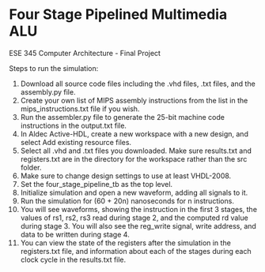 # Four Stage Pipelined Multimedia ALU
ESE 345 Computer Architecture - Final Project

Steps to run the simulation:
1. Download all source code files including the .vhd files, .txt files, and the assembly.py file.
2. Create your own list of MIPS assembly instructions from the list in the mips_instructions.txt file if you wish.
3. Run the assembler.py file to generate the 25-bit machine code instructions in the output.txt file.
4. In Aldec Active-HDL, create a new workspace with a new design, and select Add existing resource files.
5. Select all .vhd and .txt files you downloaded. Make sure results.txt and registers.txt are in the directory for the workspace rather than the src folder.
6. Make sure to change design settings to use at least VHDL-2008.
7. Set the four_stage_pipeline_tb as the top level.
8. Initialize simulation and open a new waveform, adding all signals to it.
9. Run the simulation for (60 + 20n) nanoseconds for n instructions.
10. You will see waveforms, showing the instruction in the first 3 stages, the values of rs1, rs2, rs3 read during stage 2, and the computed rd value during stage 3. You will also see the reg_write signal, write address, and data to be written during stage 4.
11. You can view the state of the registers after the simulation in the registers.txt file, and information about each of the stages during each clock cycle in the results.txt file.
